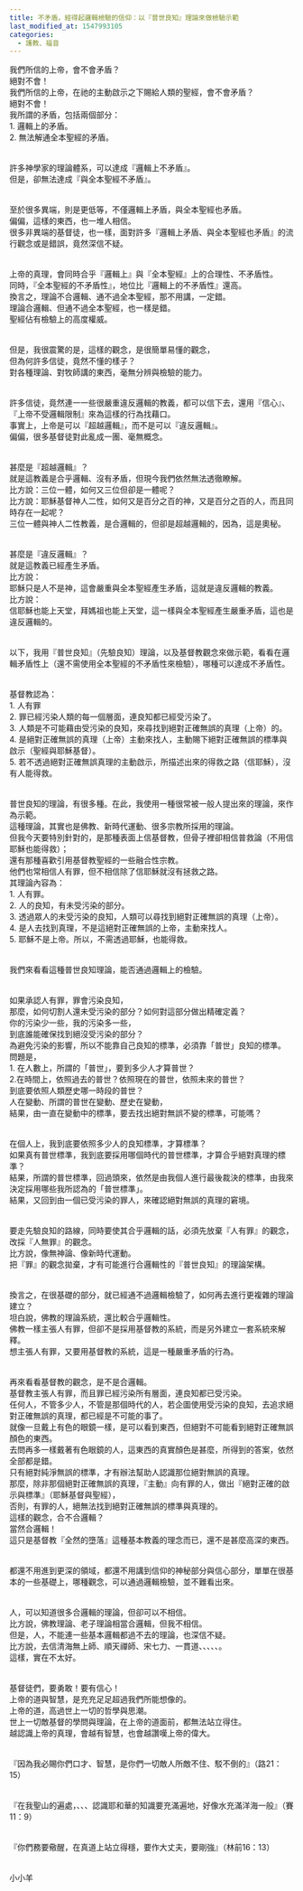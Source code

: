 ```yaml
---
title: 不矛盾，經得起邏輯檢驗的信仰：以『普世良知』理論來做檢驗示範
last_modified_at: 1547993105
categories:
  - 護教、福音
---
```


我們所信的上帝，會不會矛盾？<br>絕對不會！<br>我們所信的上帝，在祂的主動啟示之下賜給人類的聖經，會不會矛盾？<br>絕對不會！<br><!--more-->我所謂的矛盾，包括兩個部分：<br>1. 邏輯上的矛盾。<br>2. 無法解通全本聖經的矛盾。<br><br><br>許多神學家的理論體系，可以達成『邏輯上不矛盾』。<br>但是，卻無法達成『與全本聖經不矛盾』。<br><br><br>至於很多異端，則是更低等，不僅邏輯上矛盾，與全本聖經也矛盾。<br>偏偏，這樣的東西，也一堆人相信。<br>很多非異端的基督徒，也一樣，面對許多『邏輯上矛盾、與全本聖經也矛盾』的流行觀念或是錯誤，竟然深信不疑。<br><br><br>上帝的真理，會同時合乎『邏輯上』與『全本聖經』上的合理性、不矛盾性。<br>同時，『全本聖經的不矛盾性』，地位比『邏輯上的不矛盾性』還高。<br>換言之，理論不合邏輯、通不過全本聖經，那不用講，一定錯。<br>理論合邏輯、但通不過全本聖經，也一樣是錯。<br>聖經佔有檢驗上的高度權威。<br><br><br>但是，我很震驚的是，這樣的觀念，是很簡單易懂的觀念，<br>但為何許多信徒，竟然不懂的樣子？<br>對各種理論、對牧師講的東西，毫無分辨與檢驗的能力。<br><br><br>許多信徒，竟然連一一些很嚴重違反邏輯的教義，都可以信下去，還用『信心』、『上帝不受邏輯限制』來為這樣的行為找藉口。<br>事實上，上帝是可以『超越邏輯』，而不是可以『違反邏輯』。<br>偏偏，很多基督徒對此亂成一團、毫無概念。<br><br><br>甚麼是『超越邏輯』？<br>就是這教義是合乎邏輯、沒有矛盾，但現今我們依然無法透徹瞭解。<br>比方說：三位一體，如何又三位但卻是一體呢？<br>比方說：耶穌基督神人二性，如何又是百分之百的神，又是百分之百的人，而且同時存在一起呢？<br>三位一體與神人二性教義，是合邏輯的，但卻是超越邏輯的，因為，這是奧秘。<br><br><br>甚麼是『違反邏輯』？<br>就是這教義已經產生矛盾。<br>比方說：<br>耶穌只是人不是神，這會嚴重與全本聖經產生矛盾，這就是違反邏輯的教義。<br>比方說：<br>信耶穌也能上天堂，拜媽祖也能上天堂，這一樣與全本聖經產生嚴重矛盾，這也是違反邏輯的。<br><br><br>以下，我用『普世良知』（先驗良知）理論，以及基督教觀念來做示範，看看在邏輯矛盾性上（還不需使用全本聖經的不矛盾性來檢驗），哪種可以達成不矛盾性。<br><br><br>基督教認為：<br>1. 人有罪<br>2. 罪已經污染人類的每一個層面，連良知都已經受污染了。<br>3. 人類是不可能藉由受污染的良知，來尋找到絕對正確無誤的真理（上帝）的。<br>4. 是絕對正確無誤的真理（上帝）主動來找人，主動賜下絕對正確無誤的標準與啟示（聖經與耶穌基督）。<br>5. 若不透過絕對正確無誤真理的主動啟示，所描述出來的得救之路（信耶穌），沒有人能得救。<br><br><br>普世良知的理論，有很多種。在此，我使用一種很常被一般人提出來的理論，來作為示範。<br>這種理論，其實也是佛教、新時代運動、很多宗教所採用的理論。<br>但我今天要特別針對的，是那種表面上信基督教，但骨子裡卻相信普救論（不用信耶穌也能得救）；<br>還有那種喜歡引用基督教聖經的一些融合性宗教。<br>他們也常相信人有罪，但不相信除了信耶穌就沒有拯救之路。<br>其理論內容為：<br>1. 人有罪。<br>2. 人的良知，有未受污染的部分。<br>3. 透過眾人的未受污染的良知，人類可以尋找到絕對正確無誤的真理（上帝）。<br>4. 是人去找到真理，不是這絕對正確無誤的上帝，主動來找人。<br>5. 耶穌不是上帝。所以，不需透過耶穌，也能得救。<br><br><br>我們來看看這種普世良知理論，能否通過邏輯上的檢驗。<br><br><br>如果承認人有罪，罪會污染良知，<br>那麼，如何切割人還未受污染的部分？如何對這部分做出精確定義？<br>你的污染少一些，我的污染多一些，<br>到底誰能確保找到絕沒受污染的部分？<br>為避免污染的影響，所以不能靠自己良知的標準，必須靠「普世」良知的標準。<br>問題是，<br>1.	在人數上，所謂的「普世」，要到多少人才算普世？<br>2.在時間上，依照過去的普世？依照現在的普世，依照未來的普世？<br>到底要依照人類歷史哪一時段的普世？<br>人在變動、所謂的普世在變動、歷史在變動，<br>結果，由一直在變動中的標準，要去找出絕對無誤不變的標準，可能嗎？<br><br><br>在個人上，我到底要依照多少人的良知標準，才算標準？<br>如果真有普世標準，我到底要採用哪個時代的普世標準，才算合乎絕對真理的標準？<br>結果，所謂的普世標準，回過頭來，依然是由我個人進行最後裁決的標準，由我來決定採用哪些我所認為的「普世標準」。<br>結果，又回到由一個已受污染的罪人，來確認絕對無誤的真理的窘境。<br><br><br>要走先驗良知的路線，同時要使其合乎邏輯的話，必須先放棄『人有罪』的觀念，改採『人無罪』的觀念。<br>比方說，像無神論、像新時代運動。<br>把『罪』的觀念拋棄，才有可能進行合邏輯性的『普世良知』的理論架構。<br><br><br>換言之，在很基礎的部分，就已經通不過邏輯檢驗了，如何再去進行更複雜的理論建立？<br>坦白說，佛教的理論系統，還比較合乎邏輯性。<br>佛教一樣主張人有罪，但卻不是採用基督教的系統，而是另外建立一套系統來解釋。<br>想主張人有罪，又要用基督教的系統，這是一種嚴重矛盾的行為。<br><br><br>再來看看基督教的觀念，是不是合邏輯。<br>基督教主張人有罪，而且罪已經污染所有層面，連良知都已受污染。<br>任何人，不管多少人，不管是那個時代的人，若企圖使用受污染的良知，去追求絕對正確無誤的真理，都已經是不可能的事了。<br>就像一旦戴上有色的眼鏡一樣，是可以看到東西，但絕對不可能看到絕對正確無誤顏色的東西。<br>去問再多一樣戴著有色眼鏡的人，這東西的真實顏色是甚麼，所得到的答案，依然全部都是錯。<br>只有絕對純淨無誤的標準，才有辦法幫助人認識那位絕對無誤的真理。<br>那麼，除非那個絕對正確無誤的真理，『主動』向有罪的人，做出『絕對正確的啟示與標準』（耶穌基督與聖經），<br>否則，有罪的人，絕無法找到絕對正確無誤的標準與真理的。<br>這樣的觀念，合不合邏輯？<br>當然合邏輯！<br>這只是基督教『全然的墮落』這種基本教義的理念而已，還不是甚麼高深的東西。<br><br><br>都還不用進到更深的領域，都還不用講到信仰的神秘部分與信心部分，單單在很基本的一些基礎上，哪種觀念，可以通過邏輯檢驗，並不難看出來。<br><br><br>人，可以知道很多合邏輯的理論，但卻可以不相信。<br>比方說，佛教理論、老子理論相當合邏輯，但我不相信。<br>但是，人，不能連一些基本邏輯都過不去的理論，也深信不疑。<br>比方說，去信清海無上師、順天禪師、宋七力、一貫道、、、、、。<br>這樣，實在不太好。<br><br><br>基督徒們，要勇敢！要有信心！<br>上帝的道與智慧，是充充足足超過我們所能想像的。<br>上帝的道，高過世上一切的哲學與思潮。<br>世上一切敵基督的學問與理論，在上帝的道面前，都無法站立得住。<br>越認識上帝的真理，會越有智慧，也會越讚嘆上帝的偉大。<br><br><br>『因為我必賜你們口才、智慧，是你們一切敵人所敵不住、駁不倒的』（路21：15）<br><br><br>『在我聖山的遍處，、、、認識耶和華的知識要充滿遍地，好像水充滿洋海一般』（賽11：9）<br><br><br>『你們務要儆醒，在真道上站立得穩，要作大丈夫，要剛強』（林前16：13）<br><br><br>小小羊<br>
